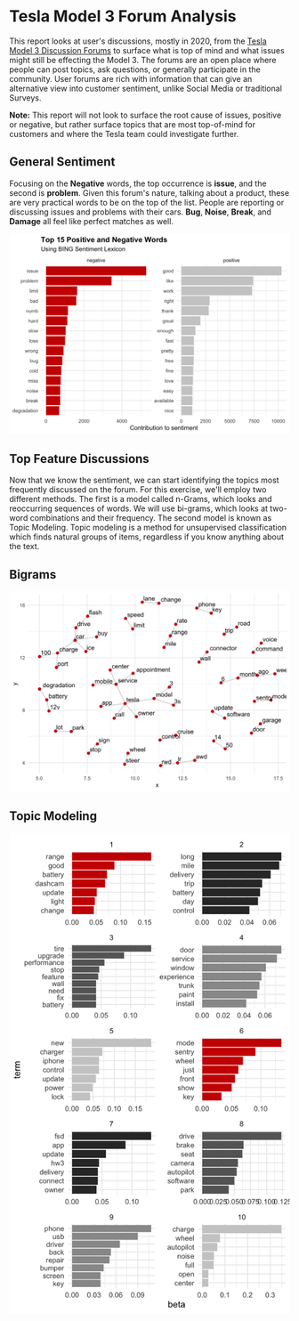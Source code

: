 # Tesla Model 3 Forum Analysis

This report looks at user's discussions, mostly in 2020, from the [Tesla Model 3 Discussion Forums](https://forums.tesla.com/categories/tesla-model-3) to surface what is top of mind and what issues might still be effecting the Model 3.  The forums are an open place where people can post topics, ask questions, or generally participate in the community.  User forums are rich with information that can give an alternative view into customer sentiment, unlike Social Media or traditional Surveys. 

**Note:** This report will not look to surface the root cause of issues, positive or negative, but rather surface topics that are most top-of-mind for customers and where the Tesla team could investigate further.

## General Sentiment
Focusing on the **Negative** words, the top occurrence is **issue**, and the second is **problem**.  Given this forum's nature, talking about a product, these are very practical words to be on the top of the list.  People are reporting or discussing issues and problems with their cars. **Bug**, **Noise**, **Break**, and **Damage** all feel like perfect matches as well.  

![Top Words](tesla-top-words.png)

## Top Feature Discussions
Now that we know the sentiment, we can start identifying the topics most frequently discussed on the forum. For this exercise, we'll employ two different methods.  The first is a model called n-Grams, which looks and reoccurring sequences of words.  We will use bi-grams, which looks at two-word combinations and their frequency.  The second model is known as Topic Modeling. Topic modeling is a method for unsupervised classification which finds natural groups of items, regardless if you know anything about the text.

## Bigrams
![Feature Analysis via Bigrams](tesla-bigrams.png)

## Topic Modeling
![Topic Modeling](tesla-topic-modeling.png)
